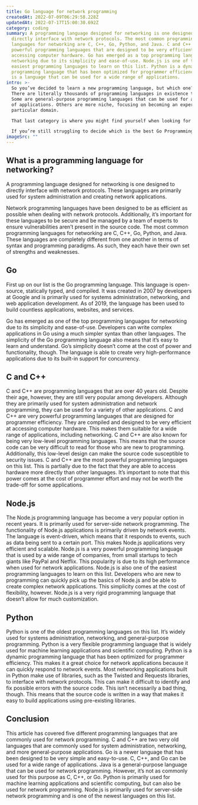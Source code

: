 ```yaml
---
title: Go language for network programming
createdAt: 2022-07-09T06:29:58.228Z
updatedAt: 2022-07-17T15:00:30.692Z
category: coding
summary: A programming language designed for networking is one designed to
  directly interface with network protocols. The most common programming
  languages for networking are C, C++, Go, Python, and Java. C and C++ are very
  powerful programming languages that are designed to be very efficient at
  accessing computer hardware. Go has emerged as a top programming language for
  networking due to its simplicity and ease-of-use. Node.js is one of the
  easiest programming languages to learn on this list. Python is a dynamic
  programming language that has been optimized for programmer efficiency. Java
  is a language that can be used for a wide range of applications.
intro: >-
  So you’ve decided to learn a new programming language, but which one?
  There are literally thousands of programming languages in existence today.
  Some are general-purpose programming languages that can be used for a variety
  of applications. Others are more niche, focusing on becoming an expert in one
  particular domain.

  That last category is where you might find yourself when looking for a new language for network programming. These are programming languages that have been designed with specific domains in mind, such as networking or computer telephony. You might think there isn’t much scope for differentiation between these specialist programming languages, but there’s plenty out there!

  If you’re still struggling to decide which is the best Go Programming Language for Networking, don’t worry! We have created this short blog post with all the information you need to make an informed decision about your future studies! Read on to get acquainted with five of the most common network programming languages and their unique benefits:
imageSrc: ""
---
```


## What is a programming language for networking?

A programming language designed for networking is one designed to directly interface with network protocols. These languages are primarily used for system administration and creating network applications.

Network programming languages have been designed to be as efficient as possible when dealing with network protocols. Additionally, it’s important for these languages to be secure and be managed by a team of experts to ensure vulnerabilities aren’t present in the source code.
The most common programming languages for networking are C, C++, Go, Python, and Java. These languages are completely different from one another in terms of syntax and programming paradigms. As such, they each have their own set of strengths and weaknesses.

## Go

First up on our list is the Go programming language. This language is open-source, statically typed, and compiled. It was created in 2007 by developers at Google and is primarily used for systems administration, networking, and web application development. As of 2019, the language has been used to build countless applications, websites, and services.

Go has emerged as one of the top programming languages for networking due to its simplicity and ease-of-use. Developers can write complex applications in Go using a much simpler syntax than other languages. The simplicity of the Go programming language also means that it’s easy to learn and understand.
Go’s simplicity doesn’t come at the cost of power and functionality, though. The language is able to create very high-performance applications due to its built-in support for concurrency.

## C and C++

C and C++ are programming languages that are over 40 years old. Despite their age, however, they are still very popular among developers. Although they are primarily used for system administration and network programming, they can be used for a variety of other applications.
C and C++ are very powerful programming languages that are designed for programmer efficiency. They are compiled and designed to be very efficient at accessing computer hardware. This makes them suitable for a wide range of applications, including networking.
C and C++ are also known for being very low-level programming languages. This means that the source code can be very difficult to read for those who are new to programming. Additionally, this low-level design can make the source code susceptible to security issues.
C and C++ are the most powerful programming languages on this list. This is partially due to the fact that they are able to access hardware more directly than other languages. It’s important to note that this power comes at the cost of programmer effort and may not be worth the trade-off for some applications.

## Node.js

The Node.js programming language has become a very popular option in recent years. It is primarily used for server-side network programming. The functionality of Node.js applications is primarily driven by network events. The language is event-driven, which means that it responds to events, such as data being sent to a certain port. This makes Node.js applications very efficient and scalable.
Node.js is a very powerful programming language that is used by a wide range of companies, from small startups to tech giants like PayPal and Netflix. This popularity is due to its high performance when used for network applications.
Node.js is also one of the easiest programming languages to learn on this list. Developers who are new to programming can quickly pick up the basics of Node.js and be able to create complex network applications. This simplicity comes at the cost of flexibility, however. Node.js is a very rigid programming language that doesn’t allow for much customization.

## Python

Python is one of the oldest programming languages on this list. It’s widely used for systems administration, networking, and general-purpose programming. Python is a very flexible programming language that is widely used for machine learning applications and scientific computing.
Python is a dynamic programming language that has been optimized for programmer efficiency. This makes it a great choice for network applications because it can quickly respond to network events.
Most networking applications built in Python make use of libraries, such as the Twisted and Requests libraries, to interface with network protocols. This can make it difficult to identify and fix possible errors with the source code.
This isn’t necessarily a bad thing, though. This means that the source code is written in a way that makes it easy to build applications using pre-existing libraries.

## Conclusion

This article has covered five different programming languages that are commonly used for network programming.
C and C++ are two very old languages that are commonly used for system administration, networking, and more general-purpose applications. Go is a newer language that has been designed to be very simple and easy-to-use. C, C++, and Go can be used for a wide range of applications.
Java is a general-purpose language that can be used for network programming. However, it’s not as commonly used for this purpose as C, C++, or Go.
Python is primarily used for machine learning applications and scientific computing, but can also be used for network programming. Node.js is primarily used for server-side network programming and is one of the newest languages on this list.
